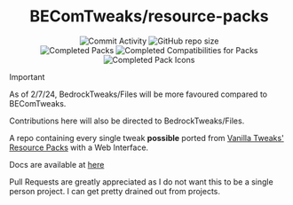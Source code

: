 <div align="center">

<h1>BEComTweaks/resource-packs</h1>

![Commit Activity](https://img.shields.io/github/commit-activity/w/BEComTweaks/resource-packs?style=for-the-badge&label=Commits&color=purple)
![GitHub repo size](https://img.shields.io/github/repo-size/BEComTweaks/resource-packs?style=for-the-badge&label=Size&color=pink)
<br>
![Completed Packs](https://img.shields.io/badge/Packs-516%2F520-blue?style=for-the-badge&color=blue)
![Completed Compatibilities for Packs](https://img.shields.io/badge/Compatibilities-19%2F23-cyan?style=for-the-badge&color=cyan)
![Completed Pack Icons](https://img.shields.io/badge/Pack%20Icons-512%2F516-green?style=for-the-badge&color=green)
</div>

> [!IMPORTANT]
> As of 2/7/24, BedrockTweaks/Files will be more favoured compared to BEComTweaks.
>
> Contributions here will also be directed to BedrockTweaks/Files.

<div align="left">
A repo containing every single tweak <b>possible</b> ported from <a href="https://vanillatweaks.net/picker/resource-packs">Vanilla Tweaks' Resource Packs</a> with a Web Interface.

Docs are available at [here](https://becomtweaks.github.io/docs)

Pull Requests are greatly appreciated as I do not want this to be a single person project. I can get pretty drained out from projects.

</div>
